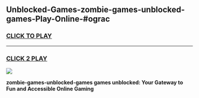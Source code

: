
## Unblocked-Games-zombie-games-unblocked-games-Play-Online-#ograc
<h3>
<a href="https://premium.freeplayer.one?title=zombie-games-unblocked-games&ref=27F">CLICK TO PLAY</a></h3>
<hr>

<h3>
<a href="https://premium.freeplayer.one?title=zombie-games-unblocked-games&ref=27F">CLICK 2 PLAY</a>
  
</h3>

<a href="https://premium.freeplayer.one?title=zombie-games-unblocked-games&ref=27F"><img src="https://clearcache.store/games.png"></a>


**zombie-games-unblocked-games games unblocked: Your Gateway to Fun and Accessible Online Gaming**
